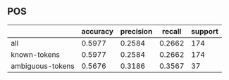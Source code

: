 
## POS

|                  | accuracy | precision | recall | support |
|------------------|----------|-----------|--------|---------|
| all              | 0.5977   | 0.2584    | 0.2662 | 174     |
| known-tokens     | 0.5977   | 0.2584    | 0.2662 | 174     |
| ambiguous-tokens | 0.5676   | 0.3186    | 0.3567 | 37      |

